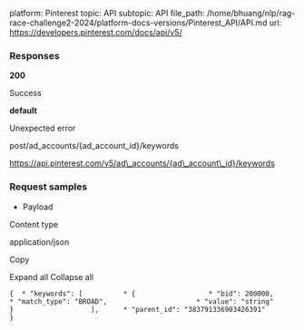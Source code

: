 platform: Pinterest
topic: API
subtopic: API
file_path: /home/bhuang/nlp/rag-race-challenge2-2024/platform-docs-versions/Pinterest_API/API.md
url: https://developers.pinterest.com/docs/api/v5/

### Responses

**200**

Success

**default**

Unexpected error

post/ad\_accounts/{ad\_account\_id}/keywords

https://api.pinterest.com/v5/ad\_accounts/{ad\_account\_id}/keywords

### Request samples

* Payload

Content type

application/json

Copy

Expand all Collapse all

`{  * "keywords": [          * {                  * "bid": 200000,                      * "match_type": "BROAD",                      * "value": "string"                               }                   ],      * "parent_id": "383791336903426391"       }`